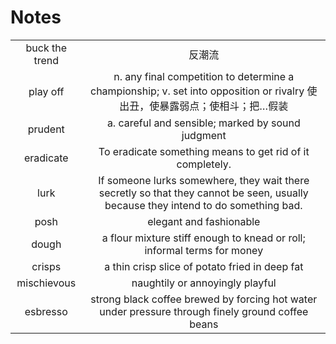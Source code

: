 # Notes

|                |                                                                                                                                    |
| :----:         | :----:                                                                                                                             |
| buck the trend | 反潮流                                                                                                                             |
| play off       | n. any final competition to determine a championship; v. set into opposition or rivalry 使出丑，使暴露弱点；使相斗；把…假装        |
| prudent        | a. careful and sensible; marked by sound judgment                                                                                  |
| eradicate      | To eradicate something means to get rid of it completely.                                                                          |
| lurk           | If someone lurks somewhere, they wait there secretly so that they cannot be seen, usually because they intend to do something bad. |
| posh           | elegant and fashionable                                                                                                            |
| dough          | a flour mixture stiff enough to knead or roll; informal terms for money                                                            |
| crisps         | a thin crisp slice of potato fried in deep fat                                                                                     |
| mischievous    | naughtily or annoyingly playful                                                                                                    |
| esbresso       | strong black coffee brewed by forcing hot water under pressure through finely ground coffee beans                                  |

